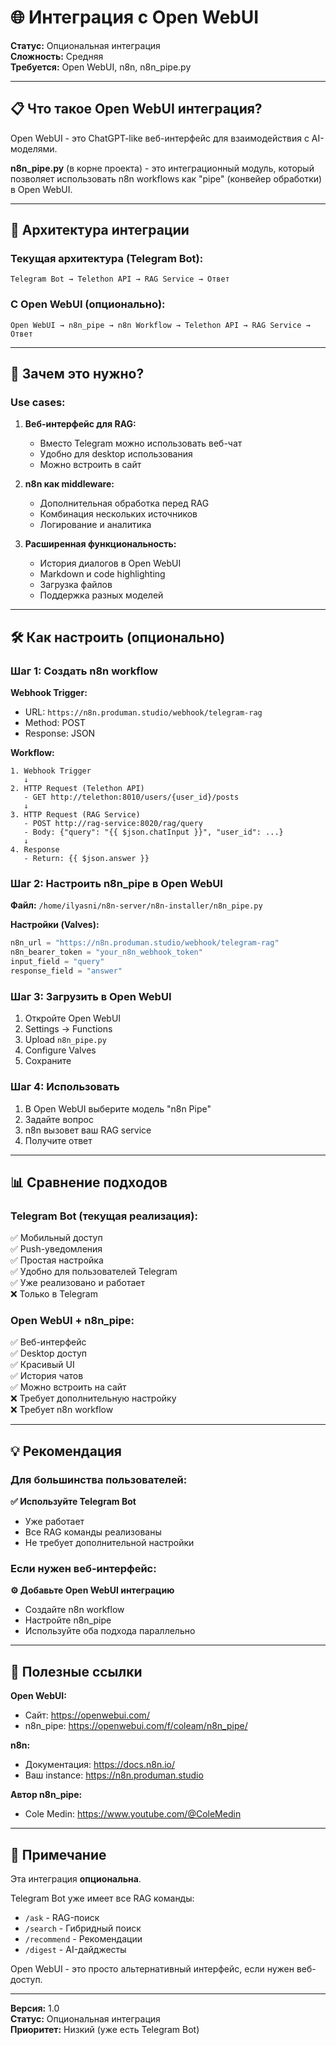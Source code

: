 # 🌐 Интеграция с Open WebUI

**Статус:** Опциональная интеграция  
**Сложность:** Средняя  
**Требуется:** Open WebUI, n8n, n8n_pipe.py

---

## 📋 Что такое Open WebUI интеграция?

Open WebUI - это ChatGPT-like веб-интерфейс для взаимодействия с AI-моделями.

**n8n_pipe.py** (в корне проекта) - это интеграционный модуль, который позволяет использовать n8n workflows как "pipe" (конвейер обработки) в Open WebUI.

---

## 🔗 Архитектура интеграции

### Текущая архитектура (Telegram Bot):
```
Telegram Bot → Telethon API → RAG Service → Ответ
```

### С Open WebUI (опционально):
```
Open WebUI → n8n_pipe → n8n Workflow → Telethon API → RAG Service → Ответ
```

---

## 🎯 Зачем это нужно?

### Use cases:

1. **Веб-интерфейс для RAG:**
   - Вместо Telegram можно использовать веб-чат
   - Удобно для desktop использования
   - Можно встроить в сайт

2. **n8n как middleware:**
   - Дополнительная обработка перед RAG
   - Комбинация нескольких источников
   - Логирование и аналитика

3. **Расширенная функциональность:**
   - История диалогов в Open WebUI
   - Markdown и code highlighting
   - Загрузка файлов
   - Поддержка разных моделей

---

## 🛠️ Как настроить (опционально)

### Шаг 1: Создать n8n workflow

**Webhook Trigger:**
- URL: `https://n8n.produman.studio/webhook/telegram-rag`
- Method: POST
- Response: JSON

**Workflow:**
```
1. Webhook Trigger
   ↓
2. HTTP Request (Telethon API)
   - GET http://telethon:8010/users/{user_id}/posts
   ↓
3. HTTP Request (RAG Service)
   - POST http://rag-service:8020/rag/query
   - Body: {"query": "{{ $json.chatInput }}", "user_id": ...}
   ↓
4. Response
   - Return: {{ $json.answer }}
```

### Шаг 2: Настроить n8n_pipe в Open WebUI

**Файл:** `/home/ilyasni/n8n-server/n8n-installer/n8n_pipe.py`

**Настройки (Valves):**
```python
n8n_url = "https://n8n.produman.studio/webhook/telegram-rag"
n8n_bearer_token = "your_n8n_webhook_token"
input_field = "query"
response_field = "answer"
```

### Шаг 3: Загрузить в Open WebUI

1. Откройте Open WebUI
2. Settings → Functions
3. Upload `n8n_pipe.py`
4. Configure Valves
5. Сохраните

### Шаг 4: Использовать

1. В Open WebUI выберите модель "n8n Pipe"
2. Задайте вопрос
3. n8n вызовет ваш RAG service
4. Получите ответ

---

## 📊 Сравнение подходов

### Telegram Bot (текущая реализация):
✅ Мобильный доступ  
✅ Push-уведомления  
✅ Простая настройка  
✅ Удобно для пользователей Telegram  
✅ Уже реализовано и работает  
❌ Только в Telegram  

### Open WebUI + n8n_pipe:
✅ Веб-интерфейс  
✅ Desktop доступ  
✅ Красивый UI  
✅ История чатов  
✅ Можно встроить на сайт  
❌ Требует дополнительную настройку  
❌ Требует n8n workflow  

---

## 💡 Рекомендация

### Для большинства пользователей:
**✅ Используйте Telegram Bot**
- Уже работает
- Все RAG команды реализованы
- Не требует дополнительной настройки

### Если нужен веб-интерфейс:
**⚙️ Добавьте Open WebUI интеграцию**
- Создайте n8n workflow
- Настройте n8n_pipe
- Используйте оба подхода параллельно

---

## 🔗 Полезные ссылки

**Open WebUI:**
- Сайт: https://openwebui.com/
- n8n_pipe: https://openwebui.com/f/coleam/n8n_pipe/

**n8n:**
- Документация: https://docs.n8n.io/
- Ваш instance: https://n8n.produman.studio

**Автор n8n_pipe:**
- Cole Medin: https://www.youtube.com/@ColeMedin

---

## 📝 Примечание

Эта интеграция **опциональна**.

Telegram Bot уже имеет все RAG команды:
- `/ask` - RAG-поиск
- `/search` - Гибридный поиск
- `/recommend` - Рекомендации
- `/digest` - AI-дайджесты

Open WebUI - это просто альтернативный интерфейс, если нужен веб-доступ.

---

**Версия:** 1.0  
**Статус:** Опциональная интеграция  
**Приоритет:** Низкий (уже есть Telegram Bot)

